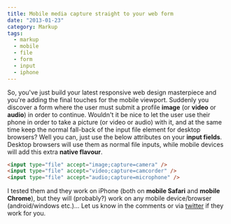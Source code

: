 ```yaml
---
title: Mobile media capture straight to your web form
date: "2013-01-23"
category: Markup
tags:
  - markup
  - mobile
  - file
  - form
  - input
  - iphone
---
```


So, you've just build your latest responsive web design masterpiece and you're adding the final touches for the mobile viewport. Suddenly you discover a form where the user must submit a profile **image** (or **video** or **audio**) in order to continue. Wouldn't it be nice to let the user use their phone in order to take a picture (or video or audio) with it, and at the same time keep the normal fall-back of the input file element for desktop browsers? Well you can, just use the below attributes on your **input fields**. Desktop browsers will use them as normal file inputs, while mobile devices will add this extra **native flavour**.

```html
<input type="file" accept="image;capture=camera" />
<input type="file" accept="video;capture=camcorder" />
<input type="file" accept="audio;capture=microphone" />
```

I tested them and they work on iPhone (both on **mobile Safari** and **mobile Chrome**), but they will (probably?) work on any mobile device/browser (android/windows etc.)… Let us know in the comments or via [twitter](https://twitter.com/tsevdos "Tsevdos twitter account") if they work for you.
